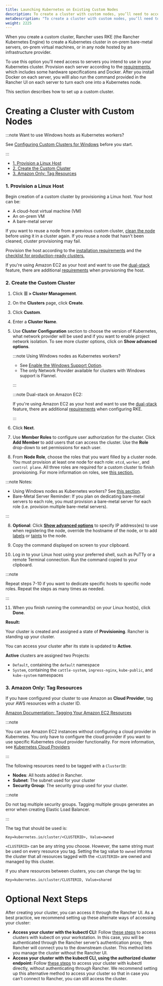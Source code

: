 ```yaml
---
title: Launching Kubernetes on Existing Custom Nodes
description: To create a cluster with custom nodes, you’ll need to access servers in your cluster and provision them according to Rancher requirements 
metaDescription: "To create a cluster with custom nodes, you’ll need to access servers in your cluster and provision them according to Rancher requirements"
weight: 2225
---
```


When you create a custom cluster, Rancher uses RKE (the Rancher Kubernetes Engine) to create a Kubernetes cluster in on-prem bare-metal servers, on-prem virtual machines, or in any node hosted by an infrastructure provider.

To use this option you'll need access to servers you intend to use in your Kubernetes cluster. Provision each server according to the [requirements]({{<baseurl>}}/rancher/v2.6/en/cluster-provisioning/node-requirements), which includes some hardware specifications and Docker. After you install Docker on each server, you willl also run the command provided in the Rancher UI on each server to turn each one into a Kubernetes node.

This section describes how to set up a custom cluster.

# Creating a Cluster with Custom Nodes

:::note Want to use Windows hosts as Kubernetes workers?

See [Configuring Custom Clusters for Windows]({{<baseurl>}}/rancher/v2.6/en/cluster-provisioning/rke-clusters/windows-clusters/) before you start.

:::

<!-- TOC -->

- [1. Provision a Linux Host](#1-provision-a-linux-host)
- [2. Create the Custom Cluster](#2-create-the-custom-cluster)
- [3. Amazon Only: Tag Resources](#3-amazon-only-tag-resources)

<!-- /TOC -->

### 1. Provision a Linux Host

Begin creation of a custom cluster by provisioning a Linux host. Your host can be:

- A cloud-host virtual machine (VM)
- An on-prem VM
- A bare-metal server

If you want to reuse a node from a previous custom cluster, [clean the node]({{<baseurl>}}/rancher/v2.6/en/cluster-admin/cleaning-cluster-nodes/) before using it in a cluster again. If you reuse a node that hasn't been cleaned, cluster provisioning may fail.

Provision the host according to the [installation requirements]({{<baseurl>}}/rancher/v2.6/en/cluster-provisioning/node-requirements) and the [checklist for production-ready clusters.]({{<baseurl>}}/rancher/v2.6/en/cluster-provisioning/production)

If you're using Amazon EC2 as your host and want to use the [dual-stack](https://kubernetes.io/docs/concepts/services-networking/dual-stack/) feature, there are additional [requirements]({{<baseurl>}}/rke//latest/en/config-options/dual-stack#requirements) when provisioning the host.

### 2. Create the Custom Cluster

1. Click **☰ > Cluster Management**.
1. On the **Clusters** page, click **Create**.
1. Click **Custom**.
1. Enter a **Cluster Name**.
1. Use **Cluster Configuration** section to choose the version of Kubernetes, what network provider will be used and if you want to enable project network isolation. To see more cluster options, click on **Show advanced options**.

    :::note Using Windows nodes as Kubernetes workers?
    
    - See [Enable the Windows Support Option]({{<baseurl>}}/rancher/v2.6/en/cluster-provisioning/rke-clusters/windows-clusters/).
    - The only Network Provider available for clusters with Windows support is Flannel.
    
    :::

    :::note Dual-stack on Amazon EC2:

    If you're using Amazon EC2 as your host and want to use the [dual-stack](https://kubernetes.io/docs/concepts/services-networking/dual-stack/) feature, there are additional [requirements]({{<baseurl>}}/rke//latest/en/config-options/dual-stack#requirements) when configuring RKE.

    :::

6.	<a id="step-6"></a>Click **Next**.

4. Use **Member Roles** to configure user authorization for the cluster. Click **Add Member** to add users that can access the cluster. Use the **Role** drop-down to set permissions for each user.

7.	From **Node Role**, choose the roles that you want filled by a cluster node. You must provision at least one node for each role: `etcd`, `worker`, and `control plane`. All three roles are required for a custom cluster to finish provisioning. For more information on roles, see [this section.]({{<baseurl>}}/rancher/v2.6/en/overview/concepts/#roles-for-nodes-in-kubernetes-clusters)

:::note Notes:
	
- Using Windows nodes as Kubernetes workers? See [this section]({{<baseurl>}}/rancher/v2.6/en/cluster-provisioning/rke-clusters/windows-clusters/).
- Bare-Metal Server Reminder: If you plan on dedicating bare-metal servers to each role, you must provision a bare-metal server for each role (i.e. provision multiple bare-metal servers).

:::

8.	<a id="step-8"></a>**Optional**: Click **[Show advanced options]({{<baseurl>}}/rancher/v2.6/en/cluster-provisioning/rke-clusters/rancher-agents/)** to specify IP address(es) to use when registering the node, override the hostname of the node, or to add [labels](https://kubernetes.io/docs/concepts/overview/working-with-objects/labels/) or [taints](https://kubernetes.io/docs/concepts/configuration/taint-and-toleration/) to the node.

9. Copy the command displayed on screen to your clipboard.

10. Log in to your Linux host using your preferred shell, such as PuTTy or a remote Terminal connection. Run the command copied to your clipboard.

:::note
    
Repeat steps 7-10 if you want to dedicate specific hosts to specific node roles. Repeat the steps as many times as needed.

:::      

11. When you finish running the command(s) on your Linux host(s), click **Done**.

**Result:** 

Your cluster is created and assigned a state of **Provisioning**. Rancher is standing up your cluster.

You can access your cluster after its state is updated to **Active**.

**Active** clusters are assigned two Projects: 

- `Default`, containing the `default` namespace
- `System`, containing the `cattle-system`, `ingress-nginx`, `kube-public`, and `kube-system` namespaces


### 3. Amazon Only: Tag Resources

If you have configured your cluster to use Amazon as **Cloud Provider**, tag your AWS resources with a cluster ID.

[Amazon Documentation: Tagging Your Amazon EC2 Resources](https://docs.aws.amazon.com/AWSEC2/latest/UserGuide/Using_Tags.html)

:::note

You can use Amazon EC2 instances without configuring a cloud provider in Kubernetes. You only have to configure the cloud provider if you want to use specific Kubernetes cloud provider functionality. For more information, see [Kubernetes Cloud Providers](https://kubernetes.io/docs/concepts/cluster-administration/cloud-providers/)

:::

The following resources need to be tagged with a `ClusterID`:

- **Nodes**: All hosts added in Rancher.
- **Subnet**: The subnet used for your cluster
- **Security Group**: The security group used for your cluster.

:::note
    
Do not tag multiple security groups. Tagging multiple groups generates an error when creating Elastic Load Balancer.

:::

The tag that should be used is:

```
Key=kubernetes.io/cluster/<CLUSTERID>, Value=owned
```

`<CLUSTERID>` can be any string you choose. However, the same string must be used on every resource you tag. Setting the tag value to `owned` informs the cluster that all resources tagged with the `<CLUSTERID>` are owned and managed by this cluster.

If you share resources between clusters, you can change the tag to:

```
Key=kubernetes.io/cluster/CLUSTERID, Value=shared
```

# Optional Next Steps

After creating your cluster, you can access it through the Rancher UI. As a best practice, we recommend setting up these alternate ways of accessing your cluster:

- **Access your cluster with the kubectl CLI:** Follow [these steps]({{<baseurl>}}/rancher/v2.6/en/cluster-admin/cluster-access/kubectl/#accessing-clusters-with-kubectl-on-your-workstation) to access clusters with kubectl on your workstation. In this case, you will be authenticated through the Rancher server’s authentication proxy, then Rancher will connect you to the downstream cluster. This method lets you manage the cluster without the Rancher UI.
- **Access your cluster with the kubectl CLI, using the authorized cluster endpoint:** Follow [these steps]({{<baseurl>}}/rancher/v2.6/en/cluster-admin/cluster-access/kubectl/#authenticating-directly-with-a-downstream-cluster) to access your cluster with kubectl directly, without authenticating through Rancher. We recommend setting up this alternative method to access your cluster so that in case you can’t connect to Rancher, you can still access the cluster.
